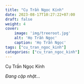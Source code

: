 ```yaml
---
title: "Cụ Trần Ngọc Kính"
date: 2023-08-17T10:27:22+07:00
draft: false
weight: 4
cover:
    image: 'img/treeroot.jpg'
    alt: 'Họ Trần Ngọc'
    caption: 'Họ Trần Ngọc'
tags: ["cu_tran_ngoc_kinh"]
categories: ["cu_tran_ngoc_kinh"]
---
```


Cụ Trần Ngọc Kính

*Đang cập nhật...*